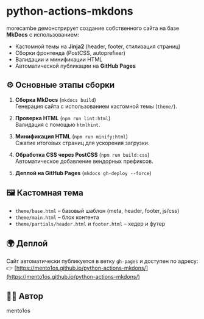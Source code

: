 # python-actions-mkdons

morecambe демонстрирует создание собственного сайта на базе **MkDocs** с использованием:
- Кастомной темы на **Jinja2** (header, footer, стилизация страниц)
- Сборки фронтенда (PostCSS, autoprefixer)
- Валидации и минификации HTML
- Автоматической публикации на **GitHub Pages**

## ⚙️ Основные этапы сборки
1. **Сборка MkDocs** (`mkdocs build`)  
   Генерация сайта с использованием кастомной темы (`theme/`).  

2. **Проверка HTML** (`npm run lint:html`)  
   Валидация с помощью `htmlhint`.  

3. **Минификация HTML** (`npm run minify:html`)  
   Сжатие итоговых страниц для ускорения загрузки.  

4. **Обработка CSS через PostCSS** (`npm run build:css`)  
   Автоматическое добавление вендорных префиксов.  

5. **Деплой на GitHub Pages** (`mkdocs gh-deploy --force`)  

## 🖼️ Кастомная тема
- `theme/base.html` – базовый шаблон (meta, header, footer, js/css)  
- `theme/main.html` – блок контента  
- `theme/partials/header.html` и `footer.html` – хедер и футер  

## 🌍 Деплой
Сайт автоматически публикуется в ветку `gh-pages` и доступен по адресу:  
👉 [https://mento1os.github.io/python-actions-mkdons/](https://mento1os.github.io/python-actions-mkdons/)

## 👨‍💻 Автор
mento1os

